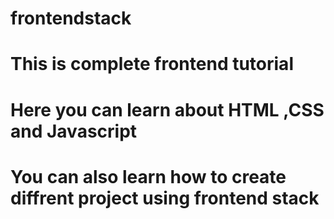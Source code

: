 # frontendstack

# This is complete frontend tutorial

# Here you can learn about HTML ,CSS and Javascript

# You can also learn how to create diffrent project using frontend stack
